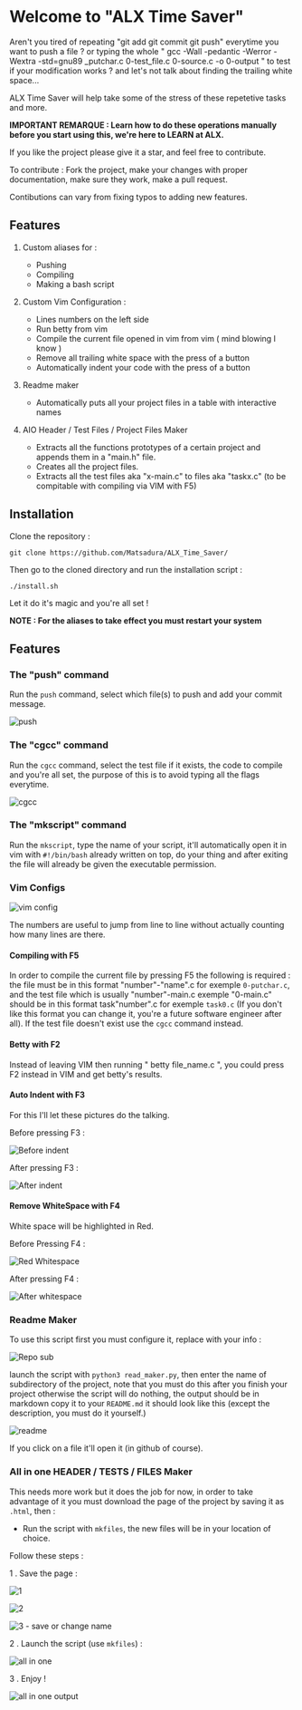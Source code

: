# Welcome to "ALX Time Saver"

  Aren't you tired of repeating "git add git commit git push" everytime you want to push a file ? or typing the whole " gcc -Wall -pedantic -Werror -Wextra -std=gnu89 _putchar.c 0-test_file.c 0-source.c -o 0-output " to test if your modification works ? and let's not talk about finding the trailing white space...

ALX Time Saver will help take some of the stress of these repetetive tasks and more.

__IMPORTANT REMARQUE : Learn how to do these operations manually before you start using this, we're here to LEARN at ALX.__

If you like the project please give it a star, and feel free to contribute.

To contribute : 
Fork the project, make your changes with proper documentation, make sure they work, make a pull request.

Contibutions can vary from fixing typos to adding new features.

## Features
1. Custom aliases for :
     * Pushing
     * Compiling
     * Making a bash script

2. Custom Vim Configuration :
     * Lines numbers on the left side 
     * Run betty from vim
     * Compile the current file opened in vim from vim ( mind blowing I know )
     * Remove all trailing white space with the press of a button
     * Automatically indent your code with the press of a button 
 
3. Readme maker
     * Automatically puts all your project files in a table with interactive names

4. AIO Header / Test Files / Project Files Maker
     * Extracts all the functions prototypes of a certain project and appends them in a "main.h" file.
     * Creates all the project files.
     * Extracts all the test files aka "x-main.c" to files aka "taskx.c" (to be compitable with compiling via VIM with F5)
 
## Installation 

Clone the repository : 
 
``` git clone https://github.com/Matsadura/ALX_Time_Saver/ ```

Then go to the cloned directory and run the installation script :

``` ./install.sh ```

Let it do it's magic and you're all set !

__NOTE : For the aliases to take effect you must restart your system__ 

## Features 
### The "push" command 
Run the ``push`` command, select which file(s) to push and add your commit message.

![push](https://github.com/Matsadura/ALX_Time_Saver/assets/132571698/4fbd54d0-c7d7-47d1-9999-76c99c7e072b)

### The "cgcc" command
Run the ``cgcc`` command, select the test file if it exists, the code to compile and you're all set, the purpose of this is to avoid typing all the flags everytime.

![cgcc](https://github.com/Matsadura/ALX_Time_Saver/assets/132571698/5025a37d-5674-4074-b220-09cd305eee7e)

### The "mkscript" command
Run the ``mkscript``, type the name of your script, it'll automatically open it in vim with ``#!/bin/bash`` already written on top, do your thing and after exiting the file will already be given the executable permission.
### Vim Configs

![vim config](https://github.com/Matsadura/ALX_Time_Saver/assets/132571698/b438e9c2-2d0b-4e76-9a42-48f0bb11b40f)

The numbers are useful to jump from line to line without actually counting how many lines are there.
#### Compiling with F5
In order to compile the current file by pressing F5 the following is required :
the file must be in this format "number"-"name".c for exemple ``0-putchar.c``, and the test file which is usually "number"-main.c exemple "0-main.c" should be in this format task"number".c for exemple ``task0.c`` (If you don't like this format you can change it, you're a future software engineer after all).
If the test file doesn't exist use the ``cgcc`` command instead.
#### Betty with F2
Instead of leaving VIM then running " betty file_name.c ", you could press F2 instead in VIM and get betty's results. 
#### Auto Indent with F3
For this I'll let these pictures do the talking.

Before pressing F3 :

![Before indent](https://github.com/Matsadura/ALX_Time_Saver/assets/132571698/09af4a1e-20c0-45ee-9287-6fc4fb1237c4)

After pressing F3 :

![After indent](https://github.com/Matsadura/ALX_Time_Saver/assets/132571698/fceb67e6-a750-47f9-b2db-6de13c8110ef)

#### Remove WhiteSpace with F4
White space will be highlighted in Red.

Before Pressing F4 : 

![Red Whitespace](https://github.com/Matsadura/ALX_Time_Saver/assets/132571698/a1ce22ce-f8d8-4c41-b4eb-e5a5adb70e67)

After pressing F4 : 

![After whitespace](https://github.com/Matsadura/ALX_Time_Saver/assets/132571698/3f3aa40a-550e-47d5-aa58-004644a570f8)

### Readme Maker
To use this script first you must configure it, replace with your info :

![Repo sub](https://github.com/Matsadura/ALX_Time_Saver/assets/132571698/8e553126-7f53-4ee6-9ba2-8974f3f4bbd5)

launch the script with ``python3 read_maker.py``, then enter the name of subdirectory of the project, note that you must do this after you finish your project otherwise the script will do nothing, the output should be in markdown copy it to your ``README.md`` it should look like this (except the description, you must do it yourself.)

![readme](https://github.com/Matsadura/ALX_Time_Saver/assets/132571698/2d30f472-0e95-45fe-8804-0c531aa197bb)

If you click on a file it'll open it (in github of course).

### All in one HEADER / TESTS / FILES Maker
This needs more work but it does the job for now, in order to take advantage of it you must download the page of the project by saving it as ``.html``, then : 
* Run the script with ``mkfiles``, the new files will be in your location of choice.

Follow these steps : 

1 . Save the page :

![1](https://github.com/Matsadura/ALX_Time_Saver/assets/132571698/b5cf7059-8b4e-43d9-a232-42526492ad23)

![2](https://github.com/Matsadura/ALX_Time_Saver/assets/132571698/7a6ac4d8-2bad-4a49-a056-38e641115f3c)

![3 - save or change name](https://github.com/Matsadura/ALX_Time_Saver/assets/132571698/8976c499-cf34-4df5-91e8-da0b9d268deb)

2 . Launch the script (use ``mkfiles``) :

![all in one](https://github.com/Matsadura/ALX_Time_Saver/assets/132571698/e00cae03-9ee8-46dd-bff6-ab0af3de4f97)



3 . Enjoy !


![all in one output](https://github.com/Matsadura/ALX_Time_Saver/assets/132571698/3bb73d6c-83f0-4875-9eb1-a51b8a80d075)










